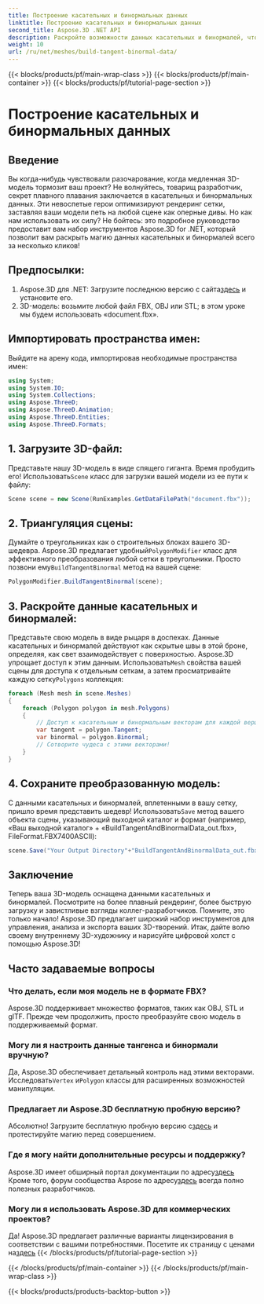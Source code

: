 ```yaml
---
title: Построение касательных и бинормальных данных
linktitle: Построение касательных и бинормальных данных
second_title: Aspose.3D .NET API
description: Раскройте возможности данных касательных и бинормалей, чтобы оптимизировать свои 3D-модели для более плавного рендеринга, сокращения времени загрузки и повышения производительности.
weight: 10
url: /ru/net/meshes/build-tangent-binormal-data/
---
```


{{< blocks/products/pf/main-wrap-class >}}
{{< blocks/products/pf/main-container >}}
{{< blocks/products/pf/tutorial-page-section >}}

# Построение касательных и бинормальных данных

## Введение
Вы когда-нибудь чувствовали разочарование, когда медленная 3D-модель тормозит ваш проект? Не волнуйтесь, товарищ разработчик, секрет плавного плавания заключается в касательных и бинормальных данных. Эти невоспетые герои оптимизируют рендеринг сетки, заставляя ваши модели петь на любой сцене как оперные дивы. Но как нам использовать их силу? Не бойтесь: это подробное руководство предоставит вам набор инструментов Aspose.3D for .NET, который позволит вам раскрыть магию данных касательных и бинормалей всего за несколько кликов!

## Предпосылки:

1.  Aspose.3D для .NET: Загрузите последнюю версию с сайта[здесь](https://releases.aspose.com/3d/net/) и установите его.
2. 3D-модель: возьмите любой файл FBX, OBJ или STL; в этом уроке мы будем использовать «document.fbx».

## Импортировать пространства имен:

Выйдите на арену кода, импортировав необходимые пространства имен:

```C#
using System;
using System.IO;
using System.Collections;
using Aspose.ThreeD;
using Aspose.ThreeD.Animation;
using Aspose.ThreeD.Entities;
using Aspose.ThreeD.Formats;
```

## 1. Загрузите 3D-файл:

 Представьте нашу 3D-модель в виде спящего гиганта. Время пробудить его! Использовать`Scene` класс для загрузки вашей модели из ее пути к файлу:

```C#
Scene scene = new Scene(RunExamples.GetDataFilePath("document.fbx"));
```

## 2. Триангуляция сцены:

Думайте о треугольниках как о строительных блоках вашего 3D-шедевра. Aspose.3D предлагает удобный`PolygonModifier` класс для эффективного преобразования любой сетки в треугольники. Просто позвони ему`BuildTangentBinormal` метод на вашей сцене:

```C#
PolygonModifier.BuildTangentBinormal(scene);
```

## 3. Раскройте данные касательных и бинормалей:

 Представьте свою модель в виде рыцаря в доспехах. Данные касательных и бинормалей действуют как скрытые швы в этой броне, определяя, как свет взаимодействует с поверхностью. Aspose.3D упрощает доступ к этим данным. Использовать`Mesh` свойства вашей сцены для доступа к отдельным сеткам, а затем просматривайте каждую сетку`Polygons` коллекция:

```C#
foreach (Mesh mesh in scene.Meshes)
{
    foreach (Polygon polygon in mesh.Polygons)
    {
        // Доступ к касательным и бинормальным векторам для каждой вершины
        var tangent = polygon.Tangent;
        var binormal = polygon.Binormal;
        // Сотворите чудеса с этими векторами!
    }
}
```

## 4. Сохраните преобразованную модель:

 С данными касательных и бинормалей, вплетенными в вашу сетку, пришло время представить шедевр! Использовать`Save` метод вашего объекта сцены, указывающий выходной каталог и формат (например, «Ваш выходной каталог» + «BuildTangentAndBinormalData_out.fbx», FileFormat.FBX7400ASCII):

```C#
scene.Save("Your Output Directory"+"BuildTangentAndBinormalData_out.fbx", FileFormat.FBX7400ASCII);
```

## Заключение
Теперь ваша 3D-модель оснащена данными касательных и бинормалей. Посмотрите на более плавный рендеринг, более быструю загрузку и завистливые взгляды коллег-разработчиков. Помните, это только начало! Aspose.3D предлагает широкий набор инструментов для управления, анализа и экспорта ваших 3D-творений. Итак, дайте волю своему внутреннему 3D-художнику и нарисуйте цифровой холст с помощью Aspose.3D!

## Часто задаваемые вопросы

### Что делать, если моя модель не в формате FBX? 
Aspose.3D поддерживает множество форматов, таких как OBJ, STL и glTF. Прежде чем продолжить, просто преобразуйте свою модель в поддерживаемый формат.
### Могу ли я настроить данные тангенса и бинормали вручную? 
 Да, Aspose.3D обеспечивает детальный контроль над этими векторами. Исследовать`Vertex` и`Polygon` классы для расширенных возможностей манипуляции.
### Предлагает ли Aspose.3D бесплатную пробную версию? 
 Абсолютно! Загрузите бесплатную пробную версию с[здесь](https://releases.aspose.com/3d/net/) и протестируйте магию перед совершением.
### Где я могу найти дополнительные ресурсы и поддержку? 
 Aspose.3D имеет обширный портал документации по адресу[здесь](https://docs.aspose.com/3d/net/) Кроме того, форум сообщества Aspose по адресу[здесь](https://forum.aspose.com/) всегда полно полезных разработчиков.
### Могу ли я использовать Aspose.3D для коммерческих проектов? 
 Да! Aspose.3D предлагает различные варианты лицензирования в соответствии с вашими потребностями. Посетите их страницу с ценами на[здесь](https://purchase.aspose.com/buy)
{{< /blocks/products/pf/tutorial-page-section >}}

{{< /blocks/products/pf/main-container >}}
{{< /blocks/products/pf/main-wrap-class >}}

{{< blocks/products/products-backtop-button >}}
